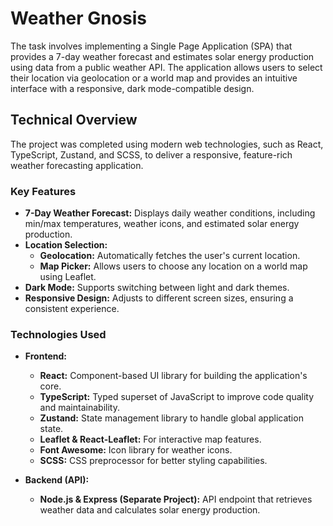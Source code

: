 # Weather Gnosis

The task involves implementing a Single Page Application (SPA) that provides a
7-day weather forecast and estimates solar energy production using data from a
public weather API. The application allows users to select their location via
geolocation or a world map and provides an intuitive interface with a
responsive, dark mode-compatible design.

## Technical Overview

The project was completed using modern web technologies, such as React,
TypeScript, Zustand, and SCSS, to deliver a responsive, feature-rich weather
forecasting application.

### Key Features

- **7-Day Weather Forecast:** Displays daily weather conditions, including
  min/max temperatures, weather icons, and estimated solar energy production.
- **Location Selection:**
  - **Geolocation:** Automatically fetches the user's current location.
  - **Map Picker:** Allows users to choose any location on a world map using
    Leaflet.
- **Dark Mode:** Supports switching between light and dark themes.
- **Responsive Design:** Adjusts to different screen sizes, ensuring a
  consistent experience.

### Technologies Used

- **Frontend:**

  - **React:** Component-based UI library for building the application's core.
  - **TypeScript:** Typed superset of JavaScript to improve code quality and
    maintainability.
  - **Zustand:** State management library to handle global application state.
  - **Leaflet & React-Leaflet:** For interactive map features.
  - **Font Awesome:** Icon library for weather icons.
  - **SCSS:** CSS preprocessor for better styling capabilities.

- **Backend (API):**
  - **Node.js & Express (Separate Project):** API endpoint that retrieves
    weather data and calculates solar energy production.
